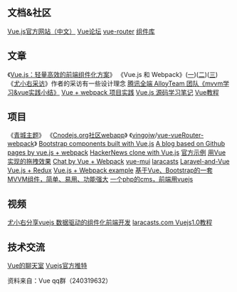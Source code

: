 
## 文档&社区
[Vue.js官方网站（中文）](http://cn.vuejs.org/)
[Vue论坛](http://forum.vuejs.org/)
[vue-router](http://vuejs.github.io/vue-router/zh-cn/index.html)
[组件库](https://github.com/vuejs/vue/wiki/User-Contributed-Components-&-Tools)

## 文章
《[Vue.js：轻量高效的前端组件化方案](http://www.csdn.net/article/1970-01-01/2825439)》
《Vue.js 和 Webpack》([一](http://djyde.github.io/2015/08/29/vuejs-and-webpack-1.html))([二](http://djyde.github.io/2015/08/29/vuejs-and-webpack-2.html))([三](http://djyde.github.io/2015/08/29/vuejs-and-webpack-3.html))
《[尤小右采访](http://teahour.fm/2015/08/16/vuejs-creator-evan-you.html)》作者的采访有一些设计理念
[腾讯全端 AlloyTeam 团队《mvvm学习&vue实践小结》](http://www.alloyteam.com/2015/06/mvvm-xue-xi-vue-shi-jian-xiao-jie/)
[Vue + webpack 项目实践](http://jiongks.name/blog/just-vue/)
[Vue.js 源码学习笔记](http://jiongks.name/blog/vue-code-review/)
[Vue教程](https://github.com/vingojw/vue-vueRouter-webpack/blob/master/Vue%E6%95%99%E7%A8%8B.md)

## 项目
《[青城主题](https://github.com/zerqu/qingcheng)》
《[Cnodejs.org社区webapp](https://github.com/shinygang/Vue-cnodejs)》
《[vingojw](https://github.com/vingojw)/[vue-vueRouter-webpack](https://github.com/vingojw/vue-vueRouter-webpack)》
[Bootstrap components built with Vue.js](https://github.com/yuche/vue-strap)
[A blog based on Github pages by vue.js + webpack](https://github.com/viko16/vue-ghpages-blog)
[HackerNews clone with Vue.js](https://github.com/vuejs/vue-hackernews)
[官方示例](http://cn.vuejs.org/examples/)
[用Vue实现的拖拽效果](http://jsfiddle.net/lain8dono/mrnyf79e/)
[Chat by Vue + Webpack](https://github.com/Coffcer/vue-chat)
[vue-mui](https://github.com/mennghao/vue-mui)
[laracasts](https://github.com/laracasts)
[Laravel-and-Vue](https://github.com/laracasts/Laravel-and-Vue)
[Vue.js + Redux](https://github.com/yang-wei/vue-redux)
[Vue.js + Webpack example](https://github.com/vuejs/vue-webpack-example)
[基于Vue、Bootstrap的一套MVVM组件，简单、易用、功能强大](https://github.com/bravf/VueUI)
[一个php的cms，前端用vuejs](http://pagekit.com/)

## 视频
[尤小右分享vuejs 数据驱动的组件化前端开发](http://www.imooc.com/video/6346)
[laracasts.com Vuejs1.0教程](https://laracasts.com/series/learning-vue-step-by-step)

## 技术交流
[Vue的聊天室](https://gitter.im/vuejs/vue)
[Vuejs官方推特](https://twitter.com/vuejs)

资料来自：Vue qq群（240319632）